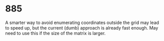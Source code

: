 # 885

A smarter way to avoid enumerating coordinates outside the grid may lead to speed up, but the current (dumb) approach is already fast enough. May need to use this if the size of the matrix is larger.

